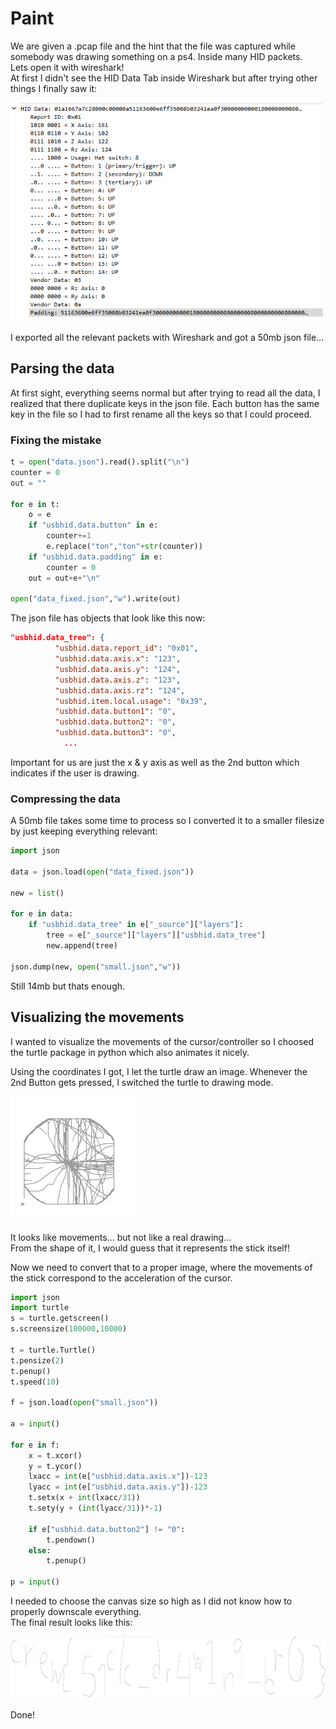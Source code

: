 # Paint

We are given a .pcap file and the hint that the file was captured while somebody was drawing something on a ps4. Inside many HID packets.<br/>
Lets open it with wireshark! <br/>
At first I didn't see the HID Data Tab inside Wireshark but after trying other things I finally saw it:

<img src="./Paint/hiddata.png" width="500" height="350" />

I exported all the relevant packets with Wireshark and got a 50mb json file...

## Parsing the data

At first sight, everything seems normal but after trying to read all the data, I realized that there duplicate keys in the json file. Each button has the same key in the file so I had to first rename all the keys so that I could proceed.

### Fixing the mistake
```py
t = open("data.json").read().split("\n")
counter = 0
out = ""

for e in t:
    o = e
    if "usbhid.data.button" in e:
        counter+=1
        e.replace("ton","ton"+str(counter))
    if "usbhid.data.padding" in e:
        counter = 0
    out = out+e+"\n"

open("data_fixed.json","w").write(out)
```

The json file has objects that look like this now:

```json
"usbhid.data_tree": {
          "usbhid.data.report_id": "0x01",
          "usbhid.data.axis.x": "123",
          "usbhid.data.axis.y": "124",
          "usbhid.data.axis.z": "123",
          "usbhid.data.axis.rz": "124",
          "usbhid.item.local.usage": "0x39",
          "usbhid.data.button1": "0",
          "usbhid.data.button2": "0",
          "usbhid.data.button3": "0",
            ...
```
Important for us are just the x & y axis as well as the 2nd button which indicates if the user is drawing.
### Compressing the data
A 50mb file takes some time to process so I converted it to a smaller filesize by just keeping everything relevant:
```py
import json

data = json.load(open("data_fixed.json"))

new = list()

for e in data:
    if "usbhid.data_tree" in e["_source"]["layers"]:
        tree = e["_source"]["layers"]["usbhid.data_tree"]
        new.append(tree)

json.dump(new, open("small.json","w"))
```

Still 14mb but thats enough.

## Visualizing the movements

I wanted to visualize the movements of the cursor/controller so I choosed the turtle package in python which also animates it nicely.

Using the coordinates I got, I let the turtle draw an image. Whenever the 2nd Button gets pressed, I switched the turtle to drawing mode.

<img src="./Paint/turtle.png" width="200" height="200" />

It looks like movements... but not like a real drawing... <br/> From the shape of it, I would guess that it represents the stick itself!

Now we need to convert that to a proper image, where the movements of the stick correspond to the acceleration of the cursor.

```py
import json
import turtle
s = turtle.getscreen()
s.screensize(100000,10000)

t = turtle.Turtle()
t.pensize(2)
t.penup()
t.speed(10)

f = json.load(open("small.json"))

a = input()

for e in f:
    x = t.xcor()
    y = t.ycor()
    lxacc = int(e["usbhid.data.axis.x"])-123
    lyacc = int(e["usbhid.data.axis.y"])-123
    t.setx(x + int(lxacc/31))
    t.sety(y + (int(lyacc/31))*-1)

    if e["usbhid.data.button2"] != "0":
        t.pendown()
    else:
        t.penup()

p = input()
```
I needed to choose the canvas size so high as I did not know how to properly downscale everything. <br/>
The final result looks like this:

<img src="./Paint/flag.jpg" width="1000" height="100" />

Done!